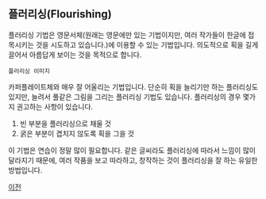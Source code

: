 ## 플러리싱(Flourishing)

플러리싱 기법은 영문서체(원래는 영문에만 있는 기법이지만, 여러 작가들이 한글에 접목시키는 것을 시도하고 있습니다.)에 이용할 수 있는 기법입니다. 의도적으로 획을 길게 끌어서 아름답게 보이는 것을 목적으로 합니다.

```
플러리싱 이미지
```

카퍼플레이트체와 매우 잘 어울리는 기법입니다. 단순히 획을 늘리기만 하는 플러리싱도 있지만, 늘려서 풀같은 그림을 그리는 플러리싱 기법도 있습니다. 플러리싱의 경우 몇가지 권고하는 사항이 있습니다.

1. 빈 부분을 플러리싱으로 채울 것
2. 굵은 부분이 겹치지 않도록 획을 그을 것

이 기법은 연습이 정말 많이 필요합니다. 같은 글씨라도 플러리싱에 따라서 느낌이 많이 달라지기 때문에, 여러 작품을 보고 따라하고, 창작하는 것이 플러리싱을 잘 하는 유일한 방법입니다.

[이전](Fonts.md "before")
